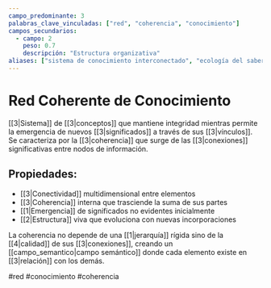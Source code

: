 ```yaml
---
campo_predominante: 3
palabras_clave_vinculadas: ["red", "coherencia", "conocimiento"]
campos_secundarios:
  - campo: 2
    peso: 0.7
    descripción: "Estructura organizativa"
aliases: ["sistema de conocimiento interconectado", "ecología del saber"]
---
```

# Red Coherente de Conocimiento

[[3|Sistema]] de [[3|conceptos]] que mantiene integridad mientras permite la emergencia de nuevos [[3|significados]] a través de sus [[3|vínculos]]. Se caracteriza por la [[3|coherencia]] que surge de las [[3|conexiones]] significativas entre nodos de información.

## Propiedades:

- [[3|Conectividad]] multidimensional entre elementos
- [[3|Coherencia]] interna que trasciende la suma de sus partes
- [[1|Emergencia]] de significados no evidentes inicialmente
- [[2|Estructura]] viva que evoluciona con nuevas incorporaciones

La coherencia no depende de una [[1|jerarquía]] rígida sino de la [[4|calidad]] de sus [[3|conexiones]], creando un [[campo_semantico|campo semántico]] donde cada elemento existe en [[3|relación]] con los demás.

#red #conocimiento #coherencia
